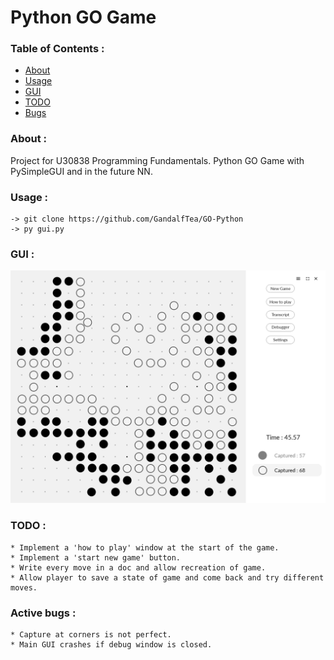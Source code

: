 # Python GO Game

### Table of Contents :
   * [About](#about)
   * [Usage](#usage)
   * [GUI](#gui)
   * [TODO](#TODO)
   * [Bugs](#bugs)

### About : <a name="about"></a>
Project for U30838 Programming Fundamentals. Python GO Game with PySimpleGUI and in the future NN.

### Usage : <a name="usage"></a>
	-> git clone https://github.com/GandalfTea/GO-Python
	-> py gui.py

### GUI : <a name="gui"></a>
![alt text](https://github.com/GandalfTea/GO-Python/blob/main/GUIPrototype.png)


### TODO : <a name="TODO"></a>
	* Implement a 'how to play' window at the start of the game.
	* Implement a 'start new game' button.
	* Write every move in a doc and allow recreation of game.
	* Allow player to save a state of game and come back and try different moves.

### Active bugs : <a name="bugs"></a>
	* Capture at corners is not perfect.
	* Main GUI crashes if debug window is closed.
